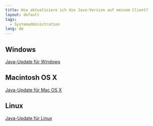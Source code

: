 ```yaml
---
title: Wie aktualisiere ich die Java-Version auf meinem Client?
layout: default
tags:
  - Systemadministration
lang: de
---
```


## Windows
<a href="https://www.java.com/de/" title="Java for Windows | java.com" target="\_blank">Java-Update für Windows</a>

## Macintosh OS X
<a href="https://www.java.com/de/download/help/mac_java_update.xml" title="Java for Mac OS X | java.com" target="\_blank">Java-Update für Mac OS X</a>

## Linux
<a href="https://www.java.com/de/download/help/linux_install.xml" title="Java for Linux | java.com" target="\_blank">Java-Update für Linux</a>
